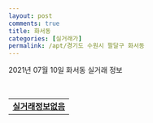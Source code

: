 ```yaml
---
layout: post
comments: true
title: 화서동
categories: [실거래가]
permalink: /apt/경기도 수원시 팔달구 화서동
---
```


2021년 07월 10일 화서동 실거래 정보

<script type="text/javascript">
  google.charts.load('current', {'packages':['corechart']});
  google.charts.setOnLoadCallback(drawChart);

  function drawChart() {
    var data = google.visualization.arrayToDataTable([['거래일', '매매', '전월세', '전매'], ['20-07', 41, 41, 0], ['20-08', 37, 56, 0], ['20-09', 31, 45, 0], ['20-10', 63, 57, 0], ['20-11', 81, 46, 0], ['20-12', 162, 80, 0], ['21-01', 86, 84, 0], ['21-02', 73, 67, 0], ['21-03', 59, 68, 0], ['21-04', 39, 60, 0], ['21-05', 73, 49, 0], ['21-06', 21, 50, 0], ['21-07', 1, 10, 0]]);

    var options = {
      title: '최근 1년간 유형별 거래량 추이',
      legend: { position: 'bottom' }
    };

    var chart = new google.visualization.LineChart(document.getElementById('columnchart_material'));
    chart.draw(data, (options));년간 
  }
</script>

<div id="columnchart_material" style="width: 95%; margin-left: -35px; display: block"></div>
<br>
<table>
  <tr>
    <td colspan="4" style="font-weight: bold;"><a href="https://search.naver.com/search.naver?query=화서동 실거래정보없음">실거래정보없음</a></td>
  </tr>
    
</table>
    